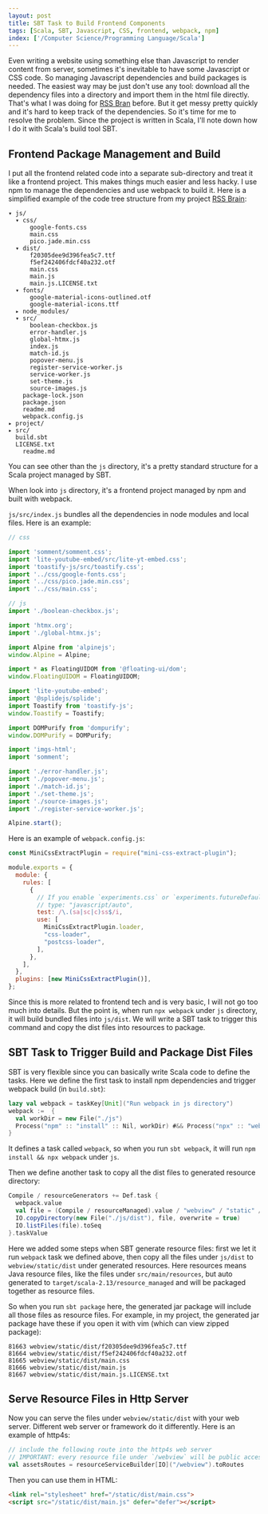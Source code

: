 ```yaml
---
layout: post
title: SBT Task to Build Frontend Components
tags: [Scala, SBT, Javascript, CSS, frontend, webpack, npm]
index: ['/Computer Science/Programming Language/Scala']
---
```


Even writing a website using something else than Javascript to render content from server, sometimes it's inevitable to have some Javascript or CSS code. So managing Javascript dependencies and build packages is needed. The easiest way may be just don't use any tool: download all the dependency files into a directory and import them in the html file directly. That's what I was doing for [RSS Bran](https://rssbrain.com) before. But it get messy pretty quickly and it's hard to keep track of the dependencies. So it's time for me to resolve the problem. Since the project is written in Scala, I'll note down how I do it with Scala's build tool SBT.

## Frontend Package Management and Build

I put all the frontend related code into a separate sub-directory and treat it like a frontend project. This makes things much easier and less hacky. I use npm to manage the dependencies and use webpack to build it. Here is a simplified example of the code tree structure from my project [RSS Brain](https://github.com/wb14123/rss_brain_release):


```
▾ js/
  ▾ css/
      google-fonts.css
      main.css
      pico.jade.min.css
  ▾ dist/
      f20305dee9d396fea5c7.ttf
      f5ef242406fdcf40a232.otf
      main.css
      main.js
      main.js.LICENSE.txt
  ▾ fonts/
      google-material-icons-outlined.otf
      google-material-icons.ttf
  ▸ node_modules/
  ▾ src/
      boolean-checkbox.js
      error-handler.js
      global-htmx.js
      index.js
      match-id.js
      popover-menu.js
      register-service-worker.js
      service-worker.js
      set-theme.js
      source-images.js
    package-lock.json
    package.json
    readme.md
    webpack.config.js
▸ project/
▸ src/
  build.sbt
  LICENSE.txt
	readme.md
```

You can see other than the `js` directory, it's a pretty standard structure for a Scala project managed by SBT.

When look into `js` directory, it's a frontend project managed by npm and built with webpack.

`js/src/index.js` bundles all the dependencies in node modules and local files. Here is an example:

```javascript
// css

import 'somment/somment.css';
import 'lite-youtube-embed/src/lite-yt-embed.css';
import 'toastify-js/src/toastify.css';
import '../css/google-fonts.css';
import '../css/pico.jade.min.css';
import '../css/main.css';

// js
import './boolean-checkbox.js';

import 'htmx.org';
import './global-htmx.js';

import Alpine from 'alpinejs';
window.Alpine = Alpine;

import * as FloatingUIDOM from '@floating-ui/dom';
window.FloatingUIDOM = FloatingUIDOM;

import 'lite-youtube-embed';
import '@splidejs/splide';
import Toastify from 'toastify-js';
window.Toastify = Toastify;

import DOMPurify from 'dompurify';
window.DOMPurify = DOMPurify;

import 'imgs-html';
import 'somment';

import './error-handler.js';
import './popover-menu.js';
import './match-id.js';
import './set-theme.js';
import './source-images.js';
import './register-service-worker.js';

Alpine.start();
```

Here is an example of `webpack.config.js`:

```javascript
const MiniCssExtractPlugin = require("mini-css-extract-plugin");

module.exports = {
  module: {
    rules: [
      {
        // If you enable `experiments.css` or `experiments.futureDefaults`, please uncomment line below
        // type: "javascript/auto",
        test: /\.(sa|sc|c)ss$/i,
        use: [
          MiniCssExtractPlugin.loader,
          "css-loader",
          "postcss-loader",
        ],
      },
    ],
  },
  plugins: [new MiniCssExtractPlugin()],
};
```

Since this is more related to frontend tech and is very basic, I will not go too much into details. But the point is, when run `npx webpack` under `js` directory, it will build bundled files into `js/dist`. We will write a SBT task to trigger this command and copy the dist files into resources to package.

## SBT Task to Trigger Build and Package Dist Files

SBT is very flexible since you can basically write Scala code to define the tasks. Here we define the first task to install npm dependencies and trigger webpack build (in `build.sbt`):

```scala
lazy val webpack = taskKey[Unit]("Run webpack in js directory")
webpack :=  {
  val workDir = new File("./js")
  Process("npm" :: "install" :: Nil, workDir) #&& Process("npx" :: "webpack" :: Nil, workDir) !
}
```

It defines a task called `webpack`, so when you run `sbt webpack`, it will run `npm install && npx webpack` under `js`.

Then we define another task to copy all the dist files to generated resource directory:

```scala
Compile / resourceGenerators += Def.task {
  webpack.value
  val file = (Compile / resourceManaged).value / "webview" / "static" / "dist"
  IO.copyDirectory(new File("./js/dist"), file, overwrite = true)
  IO.listFiles(file).toSeq
}.taskValue
```

Here we added some steps when SBT generate resource files: first we let it run `webpack` task we defined above, then copy all the files under `js/dist` to `webview/static/dist` under generated resources. Here resources means Java resource files, like the files under `src/main/resources`, but auto generated to `target/scala-2.13/resource_managed` and will be packaged together as resource files.

So when you run `sbt package` here, the generated jar package will include all those files as resource files. For example, in my project, the generated jar package have these if you open it with vim (which can view zipped package):

```
81663 webview/static/dist/f20305dee9d396fea5c7.ttf
81664 webview/static/dist/f5ef242406fdcf40a232.otf
81665 webview/static/dist/main.css
81666 webview/static/dist/main.js
81667 webview/static/dist/main.js.LICENSE.txt
```

## Serve Resource Files in Http Server

Now you can serve the files under `webview/static/dist` with your web server. Different web server or framework do it differently. Here is an example of http4s:

```scala
// include the following route into the http4s web server
// IMPORTANT: every resource file under `/webview` will be public accessible
val assetsRoutes = resourceServiceBuilder[IO]("/webview").toRoutes
```

Then you can use them in HTML:

```html
<link rel="stylesheet" href="/static/dist/main.css">
<script src="/static/dist/main.js" defer="defer"></script>
```

